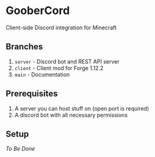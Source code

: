 # GooberCord
Client-side Discord integration for Minecraft

## Branches
1) `server` - Discord bot and REST API server
2) `client` - Client mod for Forge 1.12.2
3) `main` - Documentation

## Prerequisites
1) A server you can host stuff on (open port is required)
2) A discord bot with all necessary permissions

## Setup
*To Be Done*
